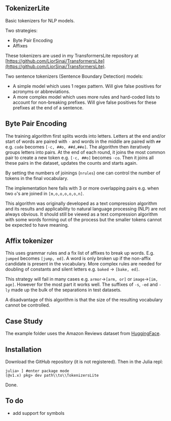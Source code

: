 ## TokenizerLite

Basic tokenizers for NLP models.

Two strategies:
- Byte Pair Encoding
- Affixes

These tokenizers are used in my TransformersLite repository at [https://github.com/LiorSinai/TransformersLite](https://github.com/LiorSinai/TransformersLite).

Two sentence tokenizers (Sentence Boundary Detection) models:
- A simple model which uses 1 regex pattern. Will give false positives for acronyms or abbreviations.
- A more complex model which uses more rules and hard-coded lists to account for non-breaking prefixes. Will give false positives for these prefixes at the end of a sentence. 

## Byte Pair Encoding

The training algorithm first splits words into letters. 
Letters at the end and/or start of words are paired with `⋅` and words in the middle are paired with `##` e.g. `code` becomes `[⋅c, ##o, ##d,##e]`. The algorithm then iteratively groups letters into pairs. 
At the end of each round, it joins the most common pair to create a new token e.g. `[⋅c, ##o]` becomes `⋅co`. 
Then it joins all these pairs in the dataset, updates the counts and starts again.

By setting the numbers of joinings (`nrules`) one can control the number of tokens in the final vocabulary.

The implementation here fails with 3 or more overlapping pairs e.g. when two `o`'s are joined in `[m,o,o,o,o,o,n]`.

This algorithm was originally developed as a text compression algorithm and its results and applicability to natural language processing (NLP) are not always obvious. It should still be viewed as a text compression algorithm with some words forming out of the process but the smaller tokens cannot be expected to have meaning. 

## Affix tokenizer

This uses grammar rules and a fix list of affixes to break up words. E.g. `jumped` becomes `[jump, ed]`. A word is only broken up if the non-affix candidate is present in the vocabulary.
More complex rules are needed for doubling of constants and silent letters e.g. `baked` -> `[bake, ed]`. 

This strategy will fail in many cases e.g. `armor`->`[arm, or]` or `image`->`[im, age]`.
However for the most part it works well. The suffixes of `-s`, `-ed` and `-ly` made up the bulk of the separations in test datasets.

A disadvantage of this algorithm is that the size of the resulting vocabulary cannot be controlled.

## Case Study

The example folder uses the Amazon Reviews dataset from [HuggingFace](https://huggingface.co/datasets/amazon_reviews_multi).

## Installation

Download the GitHub repository (it is not registered). Then in the Julia repl:
```
julia> ] #enter package mode
(@v1.x) pkg> dev path\\to\\TokenizersLite
```

Done. 

## To do

- add support for symbols